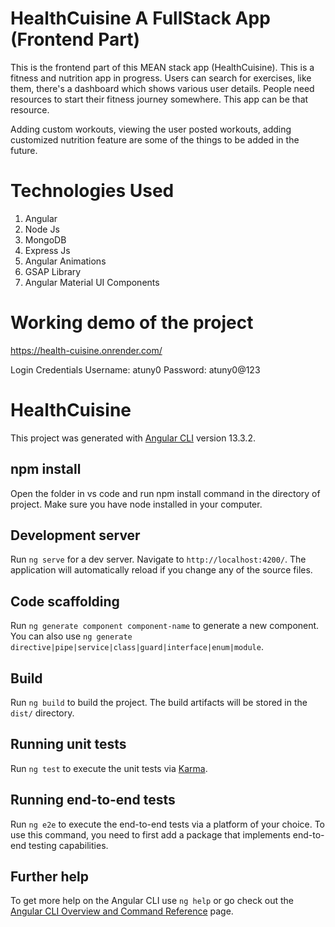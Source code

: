 # HealthCuisine A FullStack App (Frontend Part)
This is the frontend part of this MEAN stack app (HealthCuisine). This is a fitness and nutrition app in progress. Users can search for exercises, like them, there's a dashboard which shows various user details. People need resources to start their fitness journey somewhere. This app can be that resource.

Adding custom workouts, viewing the user posted workouts, adding customized nutrition feature are some of the things to be added in the future.

# Technologies Used
1. Angular
2. Node Js
3. MongoDB
4. Express Js
5. Angular Animations
6. GSAP Library
7. Angular Material UI Components

# Working demo of the project
https://health-cuisine.onrender.com/

Login Credentials
Username: atuny0
Password: atuny0@123

# HealthCuisine

This project was generated with [Angular CLI](https://github.com/angular/angular-cli) version 13.3.2.

## npm install
Open the folder in vs code and run npm install command in the directory of project. Make sure you have node installed in your computer.

## Development server

Run `ng serve` for a dev server. Navigate to `http://localhost:4200/`. The application will automatically reload if you change any of the source files.

## Code scaffolding

Run `ng generate component component-name` to generate a new component. You can also use `ng generate directive|pipe|service|class|guard|interface|enum|module`.

## Build

Run `ng build` to build the project. The build artifacts will be stored in the `dist/` directory.

## Running unit tests

Run `ng test` to execute the unit tests via [Karma](https://karma-runner.github.io).

## Running end-to-end tests

Run `ng e2e` to execute the end-to-end tests via a platform of your choice. To use this command, you need to first add a package that implements end-to-end testing capabilities.

## Further help

To get more help on the Angular CLI use `ng help` or go check out the [Angular CLI Overview and Command Reference](https://angular.io/cli) page.

